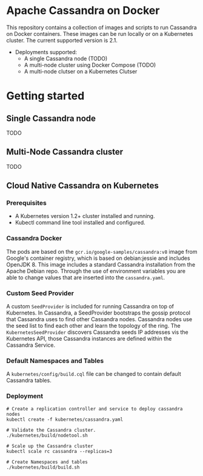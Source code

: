 # Apache Cassandra on Docker
This repository contains a collection of images and scripts to run Cassandra on Docker containers. These images can be run locally or on a Kubernetes cluster. The current supported version is 2.1.

- Deployments supported:
	- A single Cassandra node (TODO)
	- A multi-node cluster using Docker Compose (TODO)
	- A multi-node clutser on a Kubernetes Clutser

# Getting started

## Single Cassandra node
TODO

## Multi-Node Cassandra cluster
TODO

## Cloud Native Cassandra on Kubernetes
### Prerequisites
- A Kubernetes version 1.2+ cluster installed and running.
- Kubectl command line tool installed and configured.

### Cassandra Docker
The pods are based on the `gcr.io/google-samples/cassandra:v8` image from Google's container registry, which is based on debian:jessie and includes OpenJDK 8. This image includes a standard Cassandra installation from the Apache Debian repo.
Through the use of environment variables you are able to change values that are inserted into the `cassandra.yaml`.

### Custom Seed Provider
A custom `SeedProvider` is included for running Cassandra on top of Kubernetes. In Cassandra, a SeedProvider bootstraps the gossip protocol that Cassandra uses to find other Cassandra nodes. Cassandra nodes use the seed list to find each other and learn the topology of the ring. The `KubernetesSeedProvider` discovers Cassandra seeds IP addresses vis the Kubernetes API, those Cassandra instances are defined within the Cassandra Service.

### Default Namespaces and Tables
A `kubernetes/config/build.cql` file can be changed to contain default Cassandra tables.

### Deployment
```
# Create a replication controller and service to deploy cassandra nodes
kubectl create -f kubernetes/cassandra.yaml

# Validate the Cassandra cluster.
./kubernetes/build/nodetool.sh

# Scale up the Cassandra cluster
kubectl scale rc cassandra --replicas=3

# Create Namespaces and tables
./kubernetes/build/build.sh
```

